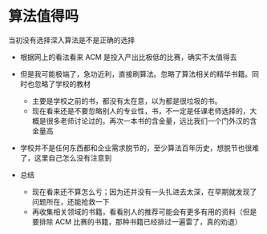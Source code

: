 # 算法值得吗

当初没有选择深入算法是不是正确的选择

- 根据网上的看法看来 ACM 是投入产出比极低的比赛，确实不太值得去
- 但是我可能极端了，急功近利，直接刷算法。忽略了算法相关的精华书籍。同时也忽略了学校的教材
  - 主要是学校之前的书，都没有太在意，以为都是很垃圾的书。
  - 现在看来还是不要忽略别人的专业性，书，不一定是任课老师选择的，大概是很多老师讨论过的。再次一本书的含金量，远比我们一个门外汉的含金量高
- 学校并不是任何东西都和企业需求脱节的，至少算法百年历史，想脱节也很难了，这里自己怎么没有注意到

- 总结
  - 现在看来还不算怎么亏；因为还并没有一头扎进去太深，在早期就发现了问题所在，还能抢救一下
  - 再收集相关领域的书籍，看看别人的推荐可能会有更多有用的资料（但是要排除 ACM 比赛的书籍，那种书籍已经排过一遍雷了，真的劝退）